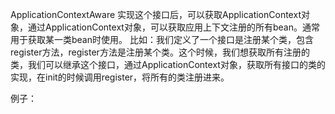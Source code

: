 ApplicationContextAware
实现这个接口后，可以获取ApplicationContext对象，通过ApplicationContext对象，可以获取应用上下文注册的所有bean。通常用于获取某一类bean时使用。
比如：我们定义了一个接口是注册某个类，包含register方法，register方法是注册某个类。这个时候，我们想获取所有注册的类，我们可以继承这个接口，通过ApplicationContext对象，获取所有接口的类的实现，在init的时候调用register，将所有的类注册进来。

例子：

